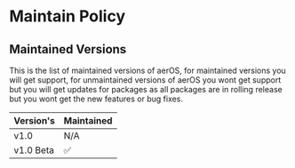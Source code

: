 # Maintain Policy

## Maintained Versions

This is the list of maintained versions of aerOS, for maintained versions you will get support, for unmaintained versions of aerOS you wont get support but you will get updates for packages as all packages are in rolling release but you wont get the new features or bug fixes. 

| Version's     | Maintained         |
| -------       | ------------------ |
| v1.0     | N/A |
| v1.0 Beta     | :white_check_mark: |



